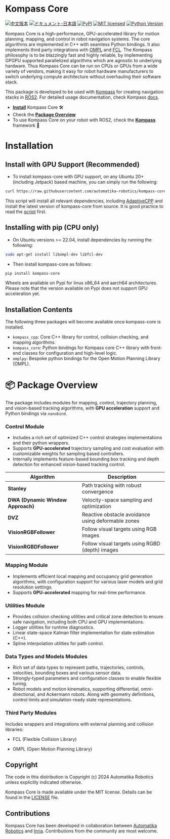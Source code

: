 # Kompass Core

[![中文版本][cn-badge]][cn-url]
[![ドキュメント-日本語][jp-badge]][jp-url]
[![PyPI][pypi-badge]][pypi-url]
[![MIT licensed][mit-badge]][mit-url]
[![Python Version][python-badge]][python-url]

[cn-badge]: https://img.shields.io/badge/文档-中文-blue.svg
[cn-url]: docs/README.zh.md
[jp-badge]: https://img.shields.io/badge/ドキュメント-日本語-red.svg
[jp-url]: docs/README.ja.md
[pypi-badge]: https://img.shields.io/pypi/v/kompass-core.svg
[pypi-url]: https://pypi.org/project/kompass-core/
[mit-badge]: https://img.shields.io/pypi/l/kompass-core.svg
[mit-url]: https://github.com/automatika-robotics/kompass-core/LICENSE
[python-badge]: https://img.shields.io/pypi/pyversions/kompass-core.svg
[python-url]: https://www.python.org/downloads/

Kompass Core is a high-performance, GPU-accelerated library for motion planning, mapping, and control in robot navigation systems. The core algorithms are implemented in C++ with seamless Python bindings. It also implements third party integrations with [OMPL](https://ompl.kavrakilab.org/) and [FCL](https://github.com/flexible-collision-library/fcl). The Kompass philosophy is to be blazzingly fast and highly reliable, by implementing GPGPU supported parallelized algorithms which are agnostic to underlying hardware. Thus Kompass Core can be run on CPUs or GPUs from a wide variety of vendors, making it easy for robot hardware manufacturers to switch underlying compute architecture without overhauling their software stack.

This package is developed to be used with [Kompass](https://github.com/automatika-robotics/kompass) for creating navigation stacks in [ROS2](https://docs.ros.org/en/rolling/index.html). For detailed usage documentation, check Kompass [docs](https://automatika-robotics.github.io/kompass/).


- [**Install**](#installation) Kompass Core 🛠️
- Check the [**Package Overview**](#-package-overview)
- To use Kompass Core on your robot with ROS2, check the [**Kompass**](https://automatika-robotics.github.io/kompass) framework 🚀


# Installation

## Install with GPU Support (Recommended)

- To install kompass-core with GPU support, on any Ubuntu 20+ (including Jetpack) based machine, you can simply run the following:

```bash
curl https://raw.githubusercontent.com/automatika-robotics/kompass-core/refs/heads/main/build_dependencies/install_gpu.sh | bash
```

This script will install all relevant dependencies, including [AdaptiveCPP](https://github.com/AdaptiveCpp/AdaptiveCpp) and install the latest version of kompass-core from source. It is good practice to read the [script](https://github.com/automatika-robotics/kompass-core/blob/main/build_dependencies/install_gpu.sh) first.

## Installing with pip (CPU only)

- On Ubuntu versions >= 22.04, install dependencies by running the following:

```bash
sudo apt-get install libompl-dev libfcl-dev
```

- Then install kompass-core as follows:

```bash
pip install kompass-core
```

Wheels are available on Pypi for linux x86_64 and aarch64 architectures. Please note that the version available on Pypi does not support GPU acceleration yet.

## Installation Contents

The following three packages will become available once kompass-core is installed.

- `kompass_cpp`: Core C++ library for control, collision checking, and mapping algorithms.
- `kompass_core`: Python bindings for Kompass core C++ library with front-end classes for configuration and high-level logic.
- `omplpy`: Bespoke python bindings for the Open Motion Planning Library (OMPL).


# 📦 Package Overview

The package includes modules for mapping, control, trajectory planning, and vision-based tracking algorithms, with **GPU acceleration** support and Python bindings via `nanobind`.


### Control Module
- Includes a rich set of optimized C++ control strategies implementations and their python wrappers.
- Supports **GPU-accelerated** trajectory sampling and cost evaluation with customizable weights for sampling based controllers.
- Internally implements feature-based bounding box tracking and depth detection for enhanced vision-based tracking control.

| Algorithm                                   | Description                                        |
| ------------------------------------------- | -------------------------------------------------- |
| **Stanley**                   | Path tracking with robust convergence              |
| **DWA (Dynamic Window Approach)** | Velocity-space sampling and optimization           |
| **DVZ**                           | Reactive obstacle avoidance using deformable zones |
| **VisionRGBFollower**   | Follow visual targets using RGB images          |
| **VisionRGBDFollower**   | Follow visual targets using RGBD (depth) images          |

### Mapping Module
- Implements efficient local mapping and occupancy grid generation algorithms, with configuration support for various laser models and grid resolution settings.
- Supports **GPU-accelerated** mapping for real-time performance.


### Utilities Module
- Provides collision checking utilities and critical zone detection to ensure safe navigation, including both CPU and GPU implementations.
- Logger utilities for runtime diagnostics.
- Linear state-space Kalman filter implementation for state estimation (C++).
- Spline interpolation utilities for path control.

### Data Types and Models Modules
- Rich set of data types to represent paths, trajectories, controls, velocities, bounding boxes and various sensor data.
- Strongly-typed parameters and configuration classes to enable flexible tuning.
- Robot models and motion kinematics, supporting differential, omni-directional, and Ackermann robots. Along with geometry definitions, control limits and simulation-ready state representations.

### Third Party Modules
Includes wrappers and integrations with external planning and collision libraries:

- FCL (Flexible Collision Library)

- OMPL (Open Motion Planning Library)


## Copyright

The code in this distribution is Copyright (c) 2024 Automatika Robotics unless explicitly indicated otherwise.

Kompass Core is made available under the MIT license. Details can be found in the [LICENSE](LICENSE) file.

## Contributions

Kompass Core has been developed in collaboration between [Automatika Robotics](https://automatikarobotics.com/) and [Inria](https://inria.fr/). Contributions from the community are most welcome.
